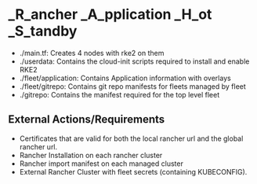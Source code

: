 # _R_ancher _A_pplication _H_ot _S_tandby

* ./main.tf: Creates 4 nodes with rke2 on them
* ./userdata: Contains the cloud-init scripts required to install and enable RKE2
* ./fleet/application: Contains Application information with overlays
* ./fleet/gitrepo: Contains git repo manifests for fleets managed by fleet
* ./gitrepo: Contains the manifest required for the top level fleet

## External Actions/Requirements

* Certificates that are valid for both the local rancher url and the global rancher url.
* Rancher Installation on each rancher cluster
* Rancher import manifest on each managed cluster
* External Rancher Cluster with fleet secrets (containing KUBECONFIG).

